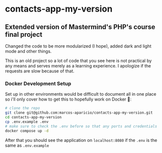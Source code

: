 # contacts-app-my-version

## Extended version of Mastermind's PHP's course final project

Changed the code to be more modularized (I hope), added dark and light mode and other things.

This is an old project so a lot of code that you see here is not practical by any means and serves merely as a learning experience. I apologize if the requests are slow because of that.


### Docker Development Setup

Set up in other environments would be difficult to document all in one place so i'll only cover how to get this to hopefully work on Docker 🐳:

```bash
# clone the repo
git clone git@github.com:marcos-aparicio/contacts-app-my-version.git
cd contacts-app-my-version
cp .env.example .env
# make sure to check the .env before so that any ports and credentials are adjusted to your preference
docker compose up -d
```

After that you should see the application on `localhost:8080` if the `.env` is the same as `.env.example`
